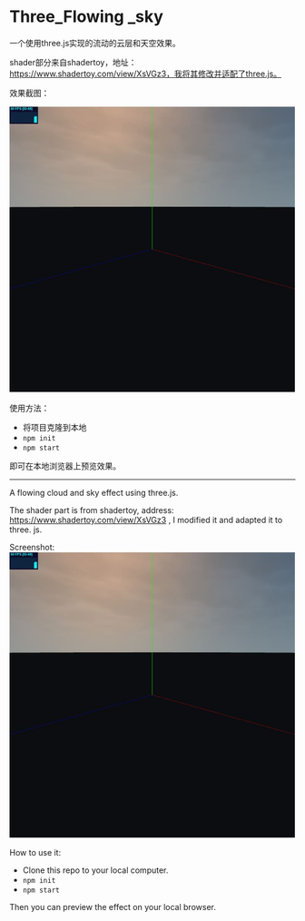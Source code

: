 # Three_Flowing _sky

一个使用three.js实现的流动的云层和天空效果。

shader部分来自shadertoy，地址：https://www.shadertoy.com/view/XsVGz3，我将其修改并适配了three.js。

效果截图：

![](https://github.com/Anastasiawangyx/Threejs_Flowing_Sky/blob/main/public/flowing_sky.JPG)

使用方法：

- 将项目克隆到本地
- <code>npm init</code>
- <code>npm start</code>

即可在本地浏览器上预览效果。

---

A flowing cloud and sky effect using three.js.

The shader part is from shadertoy, address: https://www.shadertoy.com/view/XsVGz3 , I modified it and adapted it to three. js.

Screenshot:
![](https://github.com/Anastasiawangyx/Threejs_Flowing_Sky/blob/main/public/flowing_sky.JPG)

How to use it:

- Clone this repo to your local computer.
- <code>npm init</code>
- <code>npm start</code>

Then you can preview the effect on your local browser.

